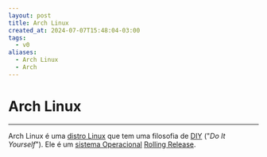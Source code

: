 ```yaml
---
layout: post
title: Arch Linux
created_at: 2024-07-07T15:48:04-03:00
tags:
  - v0
aliases:
  - Arch Linux
  - Arch
---
```

# Arch Linux
---
Arch Linux é uma [distro Linux](api/2024/06/2024-06-30-Distro_Linux.md) que tem uma filosofia de [DIY](_insight/2024/07/2024-07-07-DIY.md) ("_Do It Yourself_"). Ele é um [sistema Operacional](api/2024/06/2024-06-30-Sistema_Operacional.md) [Rolling Release](_insight/2024/07/2024-07-07-Rolling_Release.md).